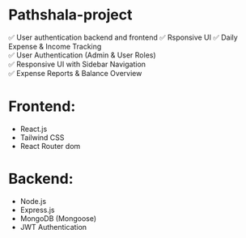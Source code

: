 # Pathshala-project
✅ User authentication backend and frontend
✅ Rsponsive UI
✅ Daily Expense & Income Tracking  
✅ User Authentication (Admin & User Roles)  
✅ Responsive UI with Sidebar Navigation  
✅ Expense Reports & Balance Overview  


# Frontend: 
- React.js  
- Tailwind CSS  
- React Router dom 

# Backend: 
- Node.js  
- Express.js  
- MongoDB (Mongoose)  
- JWT Authentication
